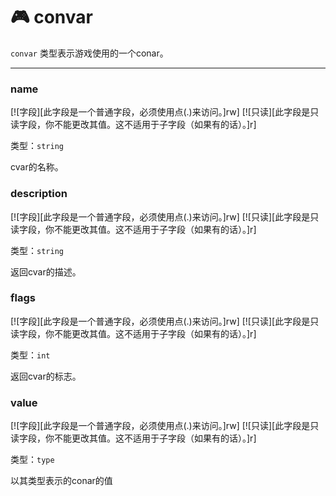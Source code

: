# 🎮 convar

`convar` 类型表示游戏使用的一个conar。

_________________

### name

[![字段][此字段是一个普通字段，必须使用点(.)来访问。]rw]
[![只读][此字段是只读字段，你不能更改其值。这不适用于子字段（如果有的话）。]r]

类型：`string`

cvar的名称。

### description

[![字段][此字段是一个普通字段，必须使用点(.)来访问。]rw]
[![只读][此字段是只读字段，你不能更改其值。这不适用于子字段（如果有的话）。]r]

类型：`string`

返回cvar的描述。

### flags

[![字段][此字段是一个普通字段，必须使用点(.)来访问。]rw]
[![只读][此字段是只读字段，你不能更改其值。这不适用于子字段（如果有的话）。]r]

类型：`int`

返回cvar的标志。

### value

[![字段][此字段是一个普通字段，必须使用点(.)来访问。]rw]
[![只读][此字段是只读字段，你不能更改其值。这不适用于子字段（如果有的话）。]r]

类型：`type`

以其类型表示的conar的值
